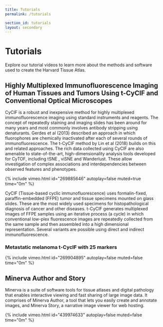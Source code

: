 ```yaml
---
title: Tutorials
permalink: /tutorials

section_id: tutorials
layout: secondary
---
```


# Tutorials
Explore our tutorial videos to learn more about the methods and software used to create the Harvard Tissue Atlas.

## Highly Multiplexed Immunofluorescence Imaging of Human Tissues and Tumors Using t-CyCIF and Conventional Optical Microscopes
CyCIF is a robust and inexpensive method for highly multiplexed immunofluorescence imaging using standard instruments and reagents. The concept of repeatedly staining and imaging slides has been around for many years and most commonly involves antibody stripping using denaturants. Gerdes et al (2013) described an approach in which fluorophores are chemically inactivated after each of several rounds of immunofluorescence. The t-CyCIF method by Lin et al (2018) builds on this and related approaches. The rich data collected using CyCIF are also amenable to state-of-the-art, high-dimensionality analysis tools developed for CyTOF, including tSNE , viSNE and Wanderlust. These allow investigation of complex associations and interdependencies between observed features and phenotypes.

{% include vimeo.html id="269885646" autoplay=false muted=true time="0m" %}

CyCIF (Tissue-based cyclic immunofluorescence) uses formalin-fixed, paraffin-embedded (FFPE) tumor and tissue specimens mounted on glass slides. These are the most widely used specimens for histopathological diagnosis of cancer and other diseases. t-CyCIF generates multiplexed images of FFPE samples using an iterative process (a cycle) in which conventional low-plex fluorescence images are repeatedly collected from the same sample and then assembled into a high dimensional representation. Several variants are possible using direct and indirect immunofluorescence.

### Metastatic melanoma t-CycIF with 25 markers
{% include vimeo.html id="269904895" autoplay=false muted=false time="0m" %}

## Minerva Author and Story
Minerva is a suite of software tools for tissue atlases and digital pathology that enables interactive viewing and fast sharing of large image data. It comprises of Minerva Author, a tool that lets you easily create and annotate images, and Minerva Story, a narrative image viewer for web hosting.

{% include vimeo.html id="439974633" autoplay=false muted=false time="0m" %}
